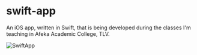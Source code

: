 # swift-app
An iOS app, written in Swift, that is being developed during the classes I'm teaching in Afeka Academic College, TLV.

![SwiftApp](https://github.com/PerrchicK/swift-app/blob/master/preview.png)
